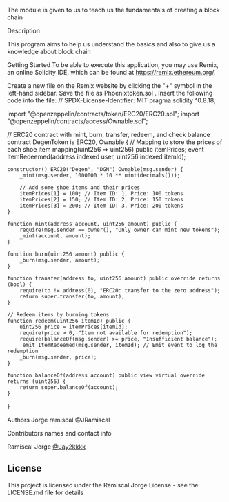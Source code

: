 The module is given to us to teach us the fundamentals of creating a block chain

 Description

This program aims to help us understand the basics and also to give us a knowledge about 
block chain

 Getting Started
 To be able to execute this application, you may use Remix, an online Solidity IDE, which can be found at https://remix.ethereum.org/.

 Create a new file on the Remix website by clicking the "+" symbol in the left-hand sidebar. Save the file as Phoenixtoken.sol . Insert the following code into the file:
// SPDX-License-Identifier: MIT
pragma solidity ^0.8.18;

import "@openzeppelin/contracts/token/ERC20/ERC20.sol";
import "@openzeppelin/contracts/access/Ownable.sol";

// ERC20 contract with mint, burn, transfer, redeem, and check balance
contract DegenToken is ERC20, Ownable {
    // Mapping to store the prices of each shoe item
    mapping(uint256 => uint256) public itemPrices;
    event ItemRedeemed(address indexed user, uint256 indexed itemId);

    constructor() ERC20("Degen", "DGN") Ownable(msg.sender) {
        _mint(msg.sender, 1000000 * 10 ** uint(decimals()));

        // Add some shoe items and their prices
        itemPrices[1] = 100; // Item ID: 1, Price: 100 tokens
        itemPrices[2] = 150; // Item ID: 2, Price: 150 tokens
        itemPrices[3] = 200; // Item ID: 3, Price: 200 tokens
    }

    function mint(address account, uint256 amount) public {
        require(msg.sender == owner(), "Only owner can mint new tokens");
        _mint(account, amount);
    }

    function burn(uint256 amount) public {
        _burn(msg.sender, amount);
    }

    function transfer(address to, uint256 amount) public override returns (bool) {
        require(to != address(0), "ERC20: transfer to the zero address");
        return super.transfer(to, amount);
    }

    // Redeem items by burning tokens
    function redeem(uint256 itemId) public {
        uint256 price = itemPrices[itemId];
        require(price > 0, "Item not available for redemption");
        require(balanceOf(msg.sender) >= price, "Insufficient balance");
         emit ItemRedeemed(msg.sender, itemId); // Emit event to log the redemption
        _burn(msg.sender, price);
    }

    function balanceOf(address account) public view virtual override returns (uint256) {
        return super.balanceOf(account);
    }
}


Authors
Jorge ramiscal
@JRamiscal

Contributors names and contact info

Ramiscal Jorge
[@Jay2kkkk](https://twitter.com/Jay2kkkk)


## License

This project is licensed under the Ramiscal Jorge License - see the LICENSE.md file for details
